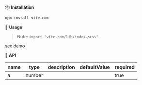 
📦 **Installation**
``` javascript
npm install vite-com
```
🔨 **Usage**
> Note: `import "vite-com/lib/index.scss"`

see demo

**🔨 API**

| name | type   | description | defaultValue | required |
| :--- | ------ | ----------- | ------------ | -------- |
| a    | number |             |              | true     |

